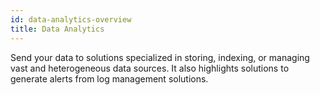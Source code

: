 ```yaml
---
id: data-analytics-overview
title: Data Analytics
---
```


Send your data to solutions specialized in storing, indexing, or managing vast
and heterogeneous data sources. It also highlights solutions to generate alerts
from log management solutions.